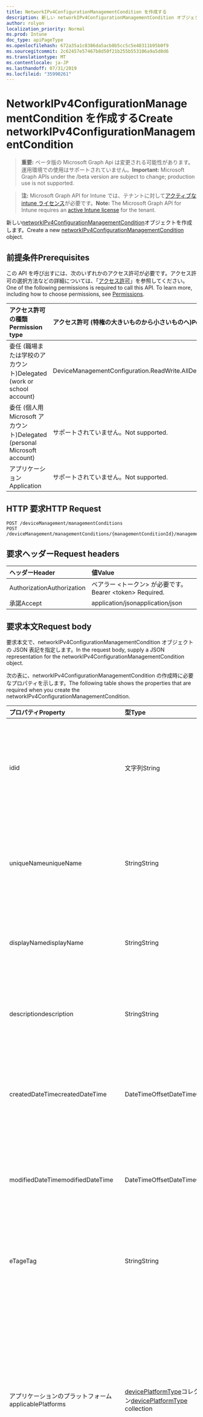 ```yaml
---
title: NetworkIPv4ConfigurationManagementCondition を作成する
description: 新しい networkIPv4ConfigurationManagementCondition オブジェクトを作成します。
author: rolyon
localization_priority: Normal
ms.prod: Intune
doc_type: apiPageType
ms.openlocfilehash: 672a35a1c8386da5acb8b5cc5c5e48311b95b0f9
ms.sourcegitcommit: 2c62457e57467b8d50f21b255b553106a9a5d8d6
ms.translationtype: MT
ms.contentlocale: ja-JP
ms.lasthandoff: 07/31/2019
ms.locfileid: "35990261"
---
```

# <a name="create-networkipv4configurationmanagementcondition"></a><span data-ttu-id="045f4-103">NetworkIPv4ConfigurationManagementCondition を作成する</span><span class="sxs-lookup"><span data-stu-id="045f4-103">Create networkIPv4ConfigurationManagementCondition</span></span>

> <span data-ttu-id="045f4-104">**重要:** ベータ版の Microsoft Graph Api は変更される可能性があります。運用環境での使用はサポートされていません。</span><span class="sxs-lookup"><span data-stu-id="045f4-104">**Important:** Microsoft Graph APIs under the /beta version are subject to change; production use is not supported.</span></span>

> <span data-ttu-id="045f4-105">**注:** Microsoft Graph API for Intune では、テナントに対して[アクティブな intune ライセンス](https://go.microsoft.com/fwlink/?linkid=839381)が必要です。</span><span class="sxs-lookup"><span data-stu-id="045f4-105">**Note:** The Microsoft Graph API for Intune requires an [active Intune license](https://go.microsoft.com/fwlink/?linkid=839381) for the tenant.</span></span>

<span data-ttu-id="045f4-106">新しい[networkIPv4ConfigurationManagementCondition](../resources/intune-fencing-networkipv4configurationmanagementcondition.md)オブジェクトを作成します。</span><span class="sxs-lookup"><span data-stu-id="045f4-106">Create a new [networkIPv4ConfigurationManagementCondition](../resources/intune-fencing-networkipv4configurationmanagementcondition.md) object.</span></span>

## <a name="prerequisites"></a><span data-ttu-id="045f4-107">前提条件</span><span class="sxs-lookup"><span data-stu-id="045f4-107">Prerequisites</span></span>
<span data-ttu-id="045f4-p101">この API を呼び出すには、次のいずれかのアクセス許可が必要です。アクセス許可の選択方法などの詳細については、「[アクセス許可](/graph/permissions-reference)」を参照してください。</span><span class="sxs-lookup"><span data-stu-id="045f4-p101">One of the following permissions is required to call this API. To learn more, including how to choose permissions, see [Permissions](/graph/permissions-reference).</span></span>

|<span data-ttu-id="045f4-110">アクセス許可の種類</span><span class="sxs-lookup"><span data-stu-id="045f4-110">Permission type</span></span>|<span data-ttu-id="045f4-111">アクセス許可 (特権の大きいものから小さいものへ)</span><span class="sxs-lookup"><span data-stu-id="045f4-111">Permissions (from most to least privileged)</span></span>|
|:---|:---|
|<span data-ttu-id="045f4-112">委任 (職場または学校のアカウント)</span><span class="sxs-lookup"><span data-stu-id="045f4-112">Delegated (work or school account)</span></span>|<span data-ttu-id="045f4-113">DeviceManagementConfiguration.ReadWrite.All</span><span class="sxs-lookup"><span data-stu-id="045f4-113">DeviceManagementConfiguration.ReadWrite.All</span></span>|
|<span data-ttu-id="045f4-114">委任 (個人用 Microsoft アカウント)</span><span class="sxs-lookup"><span data-stu-id="045f4-114">Delegated (personal Microsoft account)</span></span>|<span data-ttu-id="045f4-115">サポートされていません。</span><span class="sxs-lookup"><span data-stu-id="045f4-115">Not supported.</span></span>|
|<span data-ttu-id="045f4-116">アプリケーション</span><span class="sxs-lookup"><span data-stu-id="045f4-116">Application</span></span>|<span data-ttu-id="045f4-117">サポートされていません。</span><span class="sxs-lookup"><span data-stu-id="045f4-117">Not supported.</span></span>|

## <a name="http-request"></a><span data-ttu-id="045f4-118">HTTP 要求</span><span class="sxs-lookup"><span data-stu-id="045f4-118">HTTP Request</span></span>
<!-- {
  "blockType": "ignored"
}
-->
``` http
POST /deviceManagement/managementConditions
POST /deviceManagement/managementConditions/{managementConditionId}/managementConditionStatements/{managementConditionStatementId}/managementConditions
```

## <a name="request-headers"></a><span data-ttu-id="045f4-119">要求ヘッダー</span><span class="sxs-lookup"><span data-stu-id="045f4-119">Request headers</span></span>
|<span data-ttu-id="045f4-120">ヘッダー</span><span class="sxs-lookup"><span data-stu-id="045f4-120">Header</span></span>|<span data-ttu-id="045f4-121">値</span><span class="sxs-lookup"><span data-stu-id="045f4-121">Value</span></span>|
|:---|:---|
|<span data-ttu-id="045f4-122">Authorization</span><span class="sxs-lookup"><span data-stu-id="045f4-122">Authorization</span></span>|<span data-ttu-id="045f4-123">ベアラー &lt;トークン&gt; が必要です。</span><span class="sxs-lookup"><span data-stu-id="045f4-123">Bearer &lt;token&gt; Required.</span></span>|
|<span data-ttu-id="045f4-124">承諾</span><span class="sxs-lookup"><span data-stu-id="045f4-124">Accept</span></span>|<span data-ttu-id="045f4-125">application/json</span><span class="sxs-lookup"><span data-stu-id="045f4-125">application/json</span></span>|

## <a name="request-body"></a><span data-ttu-id="045f4-126">要求本文</span><span class="sxs-lookup"><span data-stu-id="045f4-126">Request body</span></span>
<span data-ttu-id="045f4-127">要求本文で、networkIPv4ConfigurationManagementCondition オブジェクトの JSON 表記を指定します。</span><span class="sxs-lookup"><span data-stu-id="045f4-127">In the request body, supply a JSON representation for the networkIPv4ConfigurationManagementCondition object.</span></span>

<span data-ttu-id="045f4-128">次の表に、networkIPv4ConfigurationManagementCondition の作成時に必要なプロパティを示します。</span><span class="sxs-lookup"><span data-stu-id="045f4-128">The following table shows the properties that are required when you create the networkIPv4ConfigurationManagementCondition.</span></span>

|<span data-ttu-id="045f4-129">プロパティ</span><span class="sxs-lookup"><span data-stu-id="045f4-129">Property</span></span>|<span data-ttu-id="045f4-130">型</span><span class="sxs-lookup"><span data-stu-id="045f4-130">Type</span></span>|<span data-ttu-id="045f4-131">説明</span><span class="sxs-lookup"><span data-stu-id="045f4-131">Description</span></span>|
|:---|:---|:---|
|<span data-ttu-id="045f4-132">id</span><span class="sxs-lookup"><span data-stu-id="045f4-132">id</span></span>|<span data-ttu-id="045f4-133">文字列</span><span class="sxs-lookup"><span data-stu-id="045f4-133">String</span></span>|<span data-ttu-id="045f4-134">管理条件の一意識別子。</span><span class="sxs-lookup"><span data-stu-id="045f4-134">Unique identifier for the management condition.</span></span> <span data-ttu-id="045f4-135">作成時に割り当てられたシステム生成値。</span><span class="sxs-lookup"><span data-stu-id="045f4-135">System generated value assigned when created.</span></span> <span data-ttu-id="045f4-136">[Managementcondition](../resources/intune-fencing-managementcondition.md)から継承します</span><span class="sxs-lookup"><span data-stu-id="045f4-136">Inherited from [managementCondition](../resources/intune-fencing-managementcondition.md)</span></span>|
|<span data-ttu-id="045f4-137">uniqueName</span><span class="sxs-lookup"><span data-stu-id="045f4-137">uniqueName</span></span>|<span data-ttu-id="045f4-138">String</span><span class="sxs-lookup"><span data-stu-id="045f4-138">String</span></span>|<span data-ttu-id="045f4-139">管理条件の一意の名前。</span><span class="sxs-lookup"><span data-stu-id="045f4-139">Unique name for the management condition.</span></span> <span data-ttu-id="045f4-140">管理条件式で使用されます。</span><span class="sxs-lookup"><span data-stu-id="045f4-140">Used in management condition expressions.</span></span> <span data-ttu-id="045f4-141">[Managementcondition](../resources/intune-fencing-managementcondition.md)から継承します</span><span class="sxs-lookup"><span data-stu-id="045f4-141">Inherited from [managementCondition](../resources/intune-fencing-managementcondition.md)</span></span>|
|<span data-ttu-id="045f4-142">displayName</span><span class="sxs-lookup"><span data-stu-id="045f4-142">displayName</span></span>|<span data-ttu-id="045f4-143">String</span><span class="sxs-lookup"><span data-stu-id="045f4-143">String</span></span>|<span data-ttu-id="045f4-144">管理条件の管理者定義の名前。</span><span class="sxs-lookup"><span data-stu-id="045f4-144">The admin defined name of the management condition.</span></span> <span data-ttu-id="045f4-145">[Managementcondition](../resources/intune-fencing-managementcondition.md)から継承します</span><span class="sxs-lookup"><span data-stu-id="045f4-145">Inherited from [managementCondition](../resources/intune-fencing-managementcondition.md)</span></span>|
|<span data-ttu-id="045f4-146">description</span><span class="sxs-lookup"><span data-stu-id="045f4-146">description</span></span>|<span data-ttu-id="045f4-147">String</span><span class="sxs-lookup"><span data-stu-id="045f4-147">String</span></span>|<span data-ttu-id="045f4-148">管理条件の管理者定義の説明。</span><span class="sxs-lookup"><span data-stu-id="045f4-148">The admin defined description of the management condition.</span></span> <span data-ttu-id="045f4-149">[Managementcondition](../resources/intune-fencing-managementcondition.md)から継承します</span><span class="sxs-lookup"><span data-stu-id="045f4-149">Inherited from [managementCondition](../resources/intune-fencing-managementcondition.md)</span></span>|
|<span data-ttu-id="045f4-150">createdDateTime</span><span class="sxs-lookup"><span data-stu-id="045f4-150">createdDateTime</span></span>|<span data-ttu-id="045f4-151">DateTimeOffset</span><span class="sxs-lookup"><span data-stu-id="045f4-151">DateTimeOffset</span></span>|<span data-ttu-id="045f4-152">管理条件が作成された時刻。</span><span class="sxs-lookup"><span data-stu-id="045f4-152">The time the management condition was created.</span></span> <span data-ttu-id="045f4-153">サービス側を生成しました。</span><span class="sxs-lookup"><span data-stu-id="045f4-153">Generated service side.</span></span> <span data-ttu-id="045f4-154">[Managementcondition](../resources/intune-fencing-managementcondition.md)から継承します</span><span class="sxs-lookup"><span data-stu-id="045f4-154">Inherited from [managementCondition](../resources/intune-fencing-managementcondition.md)</span></span>|
|<span data-ttu-id="045f4-155">modifiedDateTime</span><span class="sxs-lookup"><span data-stu-id="045f4-155">modifiedDateTime</span></span>|<span data-ttu-id="045f4-156">DateTimeOffset</span><span class="sxs-lookup"><span data-stu-id="045f4-156">DateTimeOffset</span></span>|<span data-ttu-id="045f4-157">管理条件が最後に変更された時刻。</span><span class="sxs-lookup"><span data-stu-id="045f4-157">The time the management condition was last modified.</span></span> <span data-ttu-id="045f4-158">サービス側を更新しました。</span><span class="sxs-lookup"><span data-stu-id="045f4-158">Updated service side.</span></span> <span data-ttu-id="045f4-159">[Managementcondition](../resources/intune-fencing-managementcondition.md)から継承します</span><span class="sxs-lookup"><span data-stu-id="045f4-159">Inherited from [managementCondition](../resources/intune-fencing-managementcondition.md)</span></span>|
|<span data-ttu-id="045f4-160">eTag</span><span class="sxs-lookup"><span data-stu-id="045f4-160">eTag</span></span>|<span data-ttu-id="045f4-161">String</span><span class="sxs-lookup"><span data-stu-id="045f4-161">String</span></span>|<span data-ttu-id="045f4-162">管理条件の ETag。</span><span class="sxs-lookup"><span data-stu-id="045f4-162">ETag of the management condition.</span></span> <span data-ttu-id="045f4-163">サービス側を更新しました。</span><span class="sxs-lookup"><span data-stu-id="045f4-163">Updated service side.</span></span> <span data-ttu-id="045f4-164">[Managementcondition](../resources/intune-fencing-managementcondition.md)から継承します</span><span class="sxs-lookup"><span data-stu-id="045f4-164">Inherited from [managementCondition](../resources/intune-fencing-managementcondition.md)</span></span>|
|<span data-ttu-id="045f4-165">アプリケーションのプラットフォーム</span><span class="sxs-lookup"><span data-stu-id="045f4-165">applicablePlatforms</span></span>|<span data-ttu-id="045f4-166">[devicePlatformType](../resources/intune-shared-deviceplatformtype.md)コレクション</span><span class="sxs-lookup"><span data-stu-id="045f4-166">[devicePlatformType](../resources/intune-shared-deviceplatformtype.md) collection</span></span>|<span data-ttu-id="045f4-167">この管理条件の適用可能なプラットフォーム。</span><span class="sxs-lookup"><span data-stu-id="045f4-167">The applicable platforms for this management condition.</span></span> <span data-ttu-id="045f4-168">[Managementcondition](../resources/intune-fencing-managementcondition.md)から継承されます。</span><span class="sxs-lookup"><span data-stu-id="045f4-168">Inherited from [managementCondition](../resources/intune-fencing-managementcondition.md).</span></span> <span data-ttu-id="045f4-169">可能な値は、`android`、`androidForWork`、`iOS`、`macOS`、`windowsPhone81`、`windows81AndLater`、`windows10AndLater`、`androidWorkProfile`、`unknown` です。</span><span class="sxs-lookup"><span data-stu-id="045f4-169">Possible values are: `android`, `androidForWork`, `iOS`, `macOS`, `windowsPhone81`, `windows81AndLater`, `windows10AndLater`, `androidWorkProfile`, `unknown`.</span></span>|
|<span data-ttu-id="045f4-170">ipV4Prefix</span><span class="sxs-lookup"><span data-stu-id="045f4-170">ipV4Prefix</span></span>|<span data-ttu-id="045f4-171">String</span><span class="sxs-lookup"><span data-stu-id="045f4-171">String</span></span>|<span data-ttu-id="045f4-172">接続先の IPv4 サブネット。</span><span class="sxs-lookup"><span data-stu-id="045f4-172">The IPv4 subnet to be connected to.</span></span> <span data-ttu-id="045f4-173">例: 10.0.0.0/8</span><span class="sxs-lookup"><span data-stu-id="045f4-173">e.g. 10.0.0.0/8</span></span>|
|<span data-ttu-id="045f4-174">ipV4Gateway</span><span class="sxs-lookup"><span data-stu-id="045f4-174">ipV4Gateway</span></span>|<span data-ttu-id="045f4-175">String</span><span class="sxs-lookup"><span data-stu-id="045f4-175">String</span></span>|<span data-ttu-id="045f4-176">IPv4 ゲートウェイアドレス。</span><span class="sxs-lookup"><span data-stu-id="045f4-176">The IPv4 gateway address.</span></span> <span data-ttu-id="045f4-177">例: 10.0.0.0</span><span class="sxs-lookup"><span data-stu-id="045f4-177">e.g. 10.0.0.0</span></span>|
|<span data-ttu-id="045f4-178">ipV4DHCPServer</span><span class="sxs-lookup"><span data-stu-id="045f4-178">ipV4DHCPServer</span></span>|<span data-ttu-id="045f4-179">String</span><span class="sxs-lookup"><span data-stu-id="045f4-179">String</span></span>|<span data-ttu-id="045f4-180">アダプターの DHCP サーバーの IPv4 アドレス。</span><span class="sxs-lookup"><span data-stu-id="045f4-180">The IPv4 address of the DHCP server for the adapter.</span></span>|
|<span data-ttu-id="045f4-181">ipV4DNSServerList</span><span class="sxs-lookup"><span data-stu-id="045f4-181">ipV4DNSServerList</span></span>|<span data-ttu-id="045f4-182">文字列コレクション</span><span class="sxs-lookup"><span data-stu-id="045f4-182">String collection</span></span>|<span data-ttu-id="045f4-183">アダプターに対して構成されている IPv4 DNS サーバー。</span><span class="sxs-lookup"><span data-stu-id="045f4-183">The IPv4 DNS servers configured for the adapter.</span></span>|
|<span data-ttu-id="045f4-184">dnsSuffixList</span><span class="sxs-lookup"><span data-stu-id="045f4-184">dnsSuffixList</span></span>|<span data-ttu-id="045f4-185">文字列コレクション</span><span class="sxs-lookup"><span data-stu-id="045f4-185">String collection</span></span>|<span data-ttu-id="045f4-186">現在のネットワークの有効な DNS サフィックス。</span><span class="sxs-lookup"><span data-stu-id="045f4-186">Valid DNS suffixes for the current network.</span></span> <span data-ttu-id="045f4-187">例: seattle.contoso.com</span><span class="sxs-lookup"><span data-stu-id="045f4-187">e.g. seattle.contoso.com</span></span>|



## <a name="response"></a><span data-ttu-id="045f4-188">応答</span><span class="sxs-lookup"><span data-stu-id="045f4-188">Response</span></span>
<span data-ttu-id="045f4-189">成功した場合、このメソッド`201 Created`は応答コードと、応答本文で[networkIPv4ConfigurationManagementCondition](../resources/intune-fencing-networkipv4configurationmanagementcondition.md)オブジェクトを返します。</span><span class="sxs-lookup"><span data-stu-id="045f4-189">If successful, this method returns a `201 Created` response code and a [networkIPv4ConfigurationManagementCondition](../resources/intune-fencing-networkipv4configurationmanagementcondition.md) object in the response body.</span></span>

## <a name="example"></a><span data-ttu-id="045f4-190">例</span><span class="sxs-lookup"><span data-stu-id="045f4-190">Example</span></span>

### <a name="request"></a><span data-ttu-id="045f4-191">要求</span><span class="sxs-lookup"><span data-stu-id="045f4-191">Request</span></span>
<span data-ttu-id="045f4-192">以下は、要求の例です。</span><span class="sxs-lookup"><span data-stu-id="045f4-192">Here is an example of the request.</span></span>
``` http
POST https://graph.microsoft.com/beta/deviceManagement/managementConditions
Content-type: application/json
Content-length: 529

{
  "@odata.type": "#microsoft.graph.networkIPv4ConfigurationManagementCondition",
  "uniqueName": "Unique Name value",
  "displayName": "Display Name value",
  "description": "Description value",
  "eTag": "ETag value",
  "applicablePlatforms": [
    "androidForWork"
  ],
  "ipV4Prefix": "Ip V4Prefix value",
  "ipV4Gateway": "Ip V4Gateway value",
  "ipV4DHCPServer": "Ip V4DHCPServer value",
  "ipV4DNSServerList": [
    "Ip V4DNSServer List value"
  ],
  "dnsSuffixList": [
    "Dns Suffix List value"
  ]
}
```

### <a name="response"></a><span data-ttu-id="045f4-193">応答</span><span class="sxs-lookup"><span data-stu-id="045f4-193">Response</span></span>
<span data-ttu-id="045f4-p113">以下は、応答の例です。注:簡潔にするために、ここに示す応答オブジェクトは切り詰められている場合があります。すべてのプロパティは実際の呼び出しから返されます。</span><span class="sxs-lookup"><span data-stu-id="045f4-p113">Here is an example of the response. Note: The response object shown here may be truncated for brevity. All of the properties will be returned from an actual call.</span></span>
``` http
HTTP/1.1 201 Created
Content-Type: application/json
Content-Length: 697

{
  "@odata.type": "#microsoft.graph.networkIPv4ConfigurationManagementCondition",
  "id": "5e4a8284-8284-5e4a-8482-4a5e84824a5e",
  "uniqueName": "Unique Name value",
  "displayName": "Display Name value",
  "description": "Description value",
  "createdDateTime": "2017-01-01T00:02:43.5775965-08:00",
  "modifiedDateTime": "2017-01-01T00:00:22.8983556-08:00",
  "eTag": "ETag value",
  "applicablePlatforms": [
    "androidForWork"
  ],
  "ipV4Prefix": "Ip V4Prefix value",
  "ipV4Gateway": "Ip V4Gateway value",
  "ipV4DHCPServer": "Ip V4DHCPServer value",
  "ipV4DNSServerList": [
    "Ip V4DNSServer List value"
  ],
  "dnsSuffixList": [
    "Dns Suffix List value"
  ]
}
```





